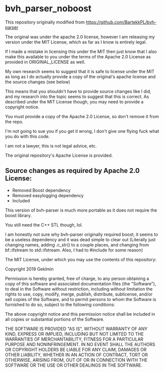 # bvh_parser_noboost

This repository originally modified from https://github.com/BartekkPL/bvh-parser

The original was under the apache 2.0 license, however I am releasing my version under the MIT License, which as far as I know is entirely legal.

If I made a mistake in licensing this under the MIT then just know that I also make this available to you under the terms of the Apache 2.0 License as provided in ORIGINAL_LICENSE as well.

My own research seems to suggest that it is safe to license under the MIT as long as I do actually provide a copy of the original's apache license and the source changes (see below)

This means that you shouldn't have to provide source changes like I did, and my research into the topic seems to suggest that this is correct. As described under the MIT License though, you may need to provide a copyright notice.

You must provide a copy of the Apache 2.0 License, so don't remove it from the repo.

I'm not going to sue you if you get it wrong, I don't give one flying fuck what you do with this code.

I am not a lawyer, this is not legal advice, etc.

The original repository's Apache License is provided.

## Source changes as required by Apache 2.0 License:
* Removed Boost dependency
* Removed easylogging dependency
* Included <Iterator>

This version of bvh-parser is much more portable as it does not require the boost library.

You still need the C++ STL though, lol.

I am honestly not sure why bvh-parser originally required boost, it seems to be a useless dependency and it was dead simple to clear out (Literally just changing names, adding .c_str() to a couple places, and changing from bf::ifstream to std::ifstream. Also, I had to #include <iterator> for some reason)


The MIT License, under which you may use the contents of this repository:

Copyright 2019 Geklmin

Permission is hereby granted, free of charge, to any person obtaining a copy of this software and associated documentation files (the "Software"), to deal in the Software without restriction, including without limitation the rights to use, copy, modify, merge, publish, distribute, sublicense, and/or sell copies of the Software, and to permit persons to whom the Software is furnished to do so, subject to the following conditions:

The above copyright notice and this permission notice shall be included in all copies or substantial portions of the Software.

THE SOFTWARE IS PROVIDED "AS IS", WITHOUT WARRANTY OF ANY KIND, EXPRESS OR IMPLIED, INCLUDING BUT NOT LIMITED TO THE WARRANTIES OF MERCHANTABILITY, FITNESS FOR A PARTICULAR PURPOSE AND NONINFRINGEMENT. IN NO EVENT SHALL THE AUTHORS OR COPYRIGHT HOLDERS BE LIABLE FOR ANY CLAIM, DAMAGES OR OTHER LIABILITY, WHETHER IN AN ACTION OF CONTRACT, TORT OR OTHERWISE, ARISING FROM, OUT OF OR IN CONNECTION WITH THE SOFTWARE OR THE USE OR OTHER DEALINGS IN THE SOFTWARE.
